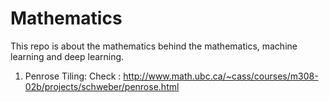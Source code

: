 # Mathematics
This repo is about the mathematics behind the mathematics, machine learning and deep learning.

1. Penrose Tiling:
  Check : http://www.math.ubc.ca/~cass/courses/m308-02b/projects/schweber/penrose.html
